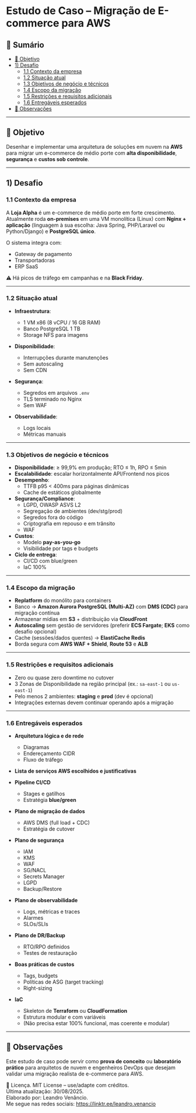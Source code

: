 # Estudo de Caso – Migração de E-commerce para AWS

## 📑 Sumário
- [🎯 Objetivo](#-objetivo)
- [1) Desafio](#1-desafio)
  - [1.1 Contexto da empresa](#11-contexto-da-empresa)
  - [1.2 Situação atual](#12-situação-atual)
  - [1.3 Objetivos de negócio e técnicos](#13-objetivos-de-negócio-e-técnicos)
  - [1.4 Escopo da migração](#14-escopo-da-migração)
  - [1.5 Restrições e requisitos adicionais](#15-restrições-e-requisitos-adicionais)
  - [1.6 Entregáveis esperados](#16-entregáveis-esperados)
- [📌 Observações](#-observações)

---

## 🎯 Objetivo
Desenhar e implementar uma arquitetura de soluções em nuvem na **AWS** para migrar um e-commerce de médio porte com **alta disponibilidade**, **segurança** e **custos sob controle**.

---

## 1) Desafio

### 1.1 Contexto da empresa
A **Loja Alpha** é um e-commerce de médio porte em forte crescimento. Atualmente roda **on-premises** em uma VM monolítica (Linux) com **Nginx + aplicação** (linguagem à sua escolha: Java Spring, PHP/Laravel ou Python/Django) e **PostgreSQL único**.  

O sistema integra com:
- Gateway de pagamento  
- Transportadoras  
- ERP SaaS  

⚠️ Há picos de tráfego em campanhas e na **Black Friday**.

---

### 1.2 Situação atual
- **Infraestrutura**:  
  - 1 VM x86 (8 vCPU / 16 GB RAM)  
  - Banco PostgreSQL 1 TB  
  - Storage NFS para imagens  

- **Disponibilidade**:  
  - Interrupções durante manutenções  
  - Sem autoscaling  
  - Sem CDN  

- **Segurança**:  
  - Segredos em arquivos `.env`  
  - TLS terminado no Nginx  
  - Sem WAF  

- **Observabilidade**:  
  - Logs locais  
  - Métricas manuais  

---

### 1.3 Objetivos de negócio e técnicos
- **Disponibilidade**: ≥ 99,9% em produção; RTO ≤ 1h, RPO ≤ 5min  
- **Escalabilidade**: escalar horizontalmente API/Frontend nos picos  
- **Desempenho**:  
  - TTFB p95 < 400ms para páginas dinâmicas  
  - Cache de estáticos globalmente  
- **Segurança/Compliance**:  
  - LGPD, OWASP ASVS L2  
  - Segregação de ambientes (dev/stg/prod)  
  - Segredos fora do código  
  - Criptografia em repouso e em trânsito  
  - WAF  
- **Custos**:  
  - Modelo **pay-as-you-go**  
  - Visibilidade por tags e budgets  
- **Ciclo de entrega**:  
  - CI/CD com blue/green  
  - IaC 100%  

---

### 1.4 Escopo da migração
- **Replatform** do monólito para containers  
- Banco → **Amazon Aurora PostgreSQL (Multi-AZ)** com **DMS (CDC)** para migração contínua  
- Armazenar mídias em **S3** + distribuição via **CloudFront**  
- **Autoscaling** sem gestão de servidores (preferir **ECS Fargate**; **EKS** como desafio opcional)  
- Cache (sessões/dados quentes) → **ElastiCache Redis**  
- Borda segura com **AWS WAF + Shield**, **Route 53** e **ALB**  

---

### 1.5 Restrições e requisitos adicionais
- Zero ou quase zero downtime no cutover  
- 3 Zonas de Disponibilidade na região principal (ex.: `sa-east-1` ou `us-east-1`)  
- Pelo menos 2 ambientes: **staging** e **prod** (dev é opcional)  
- Integrações externas devem continuar operando após a migração  

---

### 1.6 Entregáveis esperados
- **Arquitetura lógica e de rede**  
  - Diagramas  
  - Endereçamento CIDR  
  - Fluxo de tráfego  

- **Lista de serviços AWS escolhidos e justificativas**  

- **Pipeline CI/CD**  
  - Stages e gatilhos  
  - Estratégia **blue/green**  

- **Plano de migração de dados**  
  - AWS DMS (full load + CDC)  
  - Estratégia de cutover  

- **Plano de segurança**  
  - IAM  
  - KMS  
  - WAF  
  - SG/NACL  
  - Secrets Manager  
  - LGPD  
  - Backup/Restore  

- **Plano de observabilidade**  
  - Logs, métricas e traces  
  - Alarmes  
  - SLOs/SLIs  

- **Plano de DR/Backup**  
  - RTO/RPO definidos  
  - Testes de restauração  

- **Boas práticas de custos**  
  - Tags, budgets  
  - Políticas de ASG (target tracking)  
  - Right-sizing  

- **IaC**  
  - Skeleton de **Terraform** ou **CloudFormation**  
  - Estrutura modular e com variáveis  
  - (Não precisa estar 100% funcional, mas coerente e modular)  

---

## 📌 Observações
Este estudo de caso pode servir como **prova de conceito** ou **laboratório prático** para arquitetos de nuvem e engenheiros DevOps que desejam validar uma migração realista de e-commerce para AWS.  

📄 Licença. 
MIT License – use/adapte com créditos.   
Última atualização: 30/08/2025.  
Elaborado por: Leandro Venâncio.  
Me segue nas redes sociais: https://linktr.ee/leandro.venancio
